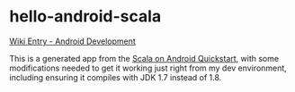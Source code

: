 # hello-android-scala

[Wiki Entry - Android Development](https://github.com/cycle23/cycle23.github.io/wiki/I.-Android-Development)

This is a generated app from the [Scala on Android Quickstart](http://scala-android.org/quickstart/), with some modifications needed to get it working just right from my dev environment, including ensuring it compiles with JDK 1.7 instead of 1.8.
